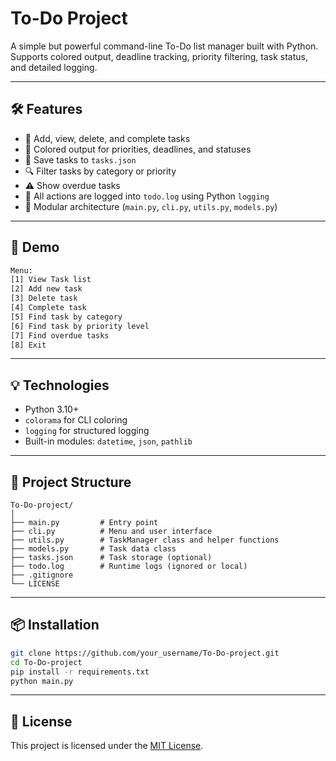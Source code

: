 # To-Do Project

A simple but powerful command-line To-Do list manager built with Python.  
Supports colored output, deadline tracking, priority filtering, task status, and detailed logging.

---

## 🛠 Features

- 📌 Add, view, delete, and complete tasks
- 🎨 Colored output for priorities, deadlines, and statuses
- 📁 Save tasks to `tasks.json`
- 🔍 Filter tasks by category or priority
- ⚠️ Show overdue tasks
- 📝 All actions are logged into `todo.log` using Python `logging`
- 🧩 Modular architecture (`main.py`, `cli.py`, `utils.py`, `models.py`)

---

## 📸 Demo

```bash
Menu:
[1] View Task list
[2] Add new task
[3] Delete task
[4] Complete task
[5] Find task by category
[6] Find task by priority level
[7] Find overdue tasks
[8] Exit
```

---

## 💡 Technologies

- Python 3.10+
- `colorama` for CLI coloring
- `logging` for structured logging
- Built-in modules: `datetime`, `json`, `pathlib`

---

## 🧱 Project Structure

```
To-Do-project/
│
├── main.py         # Entry point
├── cli.py          # Menu and user interface
├── utils.py        # TaskManager class and helper functions
├── models.py       # Task data class
├── tasks.json      # Task storage (optional)
├── todo.log        # Runtime logs (ignored or local)
├── .gitignore
└── LICENSE
```

---

## 📦 Installation

```bash
git clone https://github.com/your_username/To-Do-project.git
cd To-Do-project
pip install -r requirements.txt
python main.py
```

---

## 📄 License

This project is licensed under the [MIT License](LICENSE).
